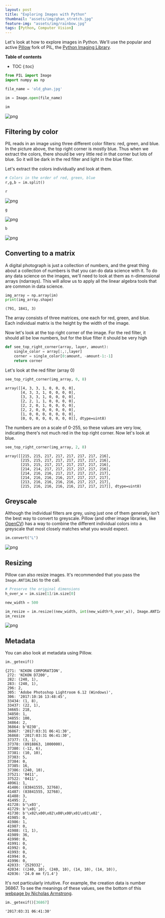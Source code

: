 ```yaml
---
layout: post
title: "Exploring Images with Python"
thumbnail: "assets/img/ghan_stretch.jpg"
feature-img: "assets/img/rainbow.jpg"
tags: [Python, Computer Vision]
---
```

Let's look at how to explore images in Python. We'll use the popular and active [Pillow](https://pillow.readthedocs.io/en/5.1.x/) fork of PIL, the [Python Imaging Library](http://www.pythonware.com/products/pil/).

<b>Table of contents</b>
* TOC
{:toc}

```python
from PIL import Image
import numpy as np
```


```python
file_name = 'old_ghan.jpg'
```


```python
im = Image.open(file_name)
```


```python
im
```




![png]({{site.baseurl}}/assets/img/2018-06-05-Exploring%20Images%20with%20Python_files/2018-06-05-Exploring%20Images%20with%20Python_4_0.png)



## Filtering by color

PIL reads in an image using three different color filters: red, green, and blue. In the picture above, the top right corner is mostly blue. Thus when we extract the colors, there should be very little red in that corner but lots of blue. So it will be dark in the red filter and light in the blue filter.

Let's extract the colors individually and look at them.


```python
# Colors in the order of red, green, blue
r,g,b = im.split()
```


```python
r
```




![png]({{site.baseurl}}/assets/img/2018-06-05-Exploring%20Images%20with%20Python_files/2018-06-05-Exploring%20Images%20with%20Python_8_0.png)




```python
g
```




![png]({{site.baseurl}}/assets/img/2018-06-05-Exploring%20Images%20with%20Python_files/2018-06-05-Exploring%20Images%20with%20Python_9_0.png)




```python
b
```




![png]({{site.baseurl}}/assets/img/2018-06-05-Exploring%20Images%20with%20Python_files/2018-06-05-Exploring%20Images%20with%20Python_10_0.png)



## Converting to a matrix

A digital photograph is just a collection of numbers, and the great thing about a collection of numbers is that you can do data science with it. To do any data science on the images, we'll need to look at them as n-dimensional arrays (ndarrays). This will allow us to apply all the linear algebra tools that are common in data science.


```python
img_array = np.array(im)
print(img_array.shape)
```

    (791, 1841, 3)
    

The array consists of three matrices, one each for red, green, and blue. Each individual matrix is the height by the width of the image.

Now let's look at the top right corner of the image. For the red filter, it should all be low numbers, but for the blue filter it should be very high


```python
def see_top_right_corner(array, layer, amount):
    single_color = array[:,:,layer]
    corner = single_color[0:amount, -amount-1:-1]
    return corner
```

Let's look at the red filter (array 0)


```python
see_top_right_corner(img_array, 0, 8)
```




    array([[4, 3, 3, 1, 0, 0, 0, 0],
           [4, 3, 3, 1, 0, 0, 0, 0],
           [3, 3, 3, 1, 0, 0, 0, 0],
           [2, 2, 1, 1, 0, 0, 0, 0],
           [2, 2, 0, 1, 0, 0, 0, 0],
           [2, 2, 0, 0, 0, 0, 0, 0],
           [1, 0, 0, 0, 0, 0, 0, 0],
           [0, 0, 0, 0, 0, 0, 0, 0]], dtype=uint8)



The numbers are on a scale of  0-255, so these values are very low, indicating there's not much red in the top right corner. Now let's look at blue.


```python
see_top_right_corner(img_array, 2, 8)
```




    array([[215, 215, 217, 217, 217, 217, 217, 216],
           [215, 215, 217, 217, 217, 217, 217, 216],
           [215, 215, 217, 217, 217, 217, 217, 216],
           [214, 214, 217, 217, 217, 217, 217, 216],
           [214, 216, 216, 217, 217, 217, 217, 217],
           [214, 216, 216, 216, 217, 217, 217, 217],
           [213, 216, 216, 216, 216, 217, 217, 217],
           [215, 216, 216, 216, 216, 217, 217, 217]], dtype=uint8)



## Greyscale

Although the individual filters are grey, using just one of them generally isn't the best way to convert to greyscale. Pillow (and other image libraries, like [OpenCV](https://opencv.org/)) has a way to combine the different individual colors into a greyscale that most closely matches what you would expect.


```python
im.convert("L")
```




![png]({{site.baseurl}}/assets/img/2018-06-05-Exploring%20Images%20with%20Python_files/2018-06-05-Exploring%20Images%20with%20Python_23_0.png)



## Resizing

Pillow can also resize images. It's recommended that you pass the `Image.ANTIALIAS` to the call.


```python
# Preserve the original dimensions
h_over_w = im.size[1]/im.size[0]
```


```python
new_width = 500
```


```python
im_resize = im.resize((new_width, int(new_width*h_over_w)), Image.ANTIALIAS)
im_resize
```




![png]({{site.baseurl}}/assets/img/2018-06-05-Exploring%20Images%20with%20Python_files/2018-06-05-Exploring%20Images%20with%20Python_28_0.png)



## Metadata

You can also look at metadata using Pillow.


```python
im._getexif()
```




    {271: 'NIKON CORPORATION',
     272: 'NIKON D7200',
     282: (240, 1),
     283: (240, 1),
     296: 2,
     305: 'Adobe Photoshop Lightroom 6.12 (Windows)',
     306: '2017:10:16 13:48:45',
     33434: (1, 8),
     33437: (22, 1),
     34665: 218,
     34850: 1,
     34855: 100,
     34864: 2,
     36864: b'0230',
     36867: '2017:03:31 06:41:30',
     36868: '2017:03:31 06:41:30',
     37377: (3, 1),
     37378: (8918863, 1000000),
     37380: (-12, 6),
     37381: (10, 10),
     37383: 5,
     37384: 0,
     37385: 16,
     37386: (240, 10),
     37521: '0411',
     37522: '0411',
     40961: 1,
     41486: (83841555, 32768),
     41487: (83841555, 32768),
     41488: 3,
     41495: 2,
     41728: b'\x03',
     41729: b'\x01',
     41730: b'\x02\x00\x02\x00\x00\x01\x01\x02',
     41985: 0,
     41986: 1,
     41987: 0,
     41988: (1, 1),
     41989: 36,
     41990: 0,
     41991: 0,
     41992: 0,
     41993: 0,
     41994: 0,
     41996: 0,
     42033: '2529332',
     42034: ((240, 10), (240, 10), (14, 10), (14, 10)),
     42036: '24.0 mm f/1.4'}



It's not particularly intuitive. For example, the creation data is number 36867. To see the meanings of these values, see the bottom of this [webpage by Nicholas Armstrong](http://nicholasarmstrong.com/2010/02/exif-quick-reference/).


```python
im._getexif()[36867]
```




    '2017:03:31 06:41:30'


